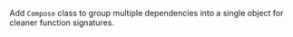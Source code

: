 Add `Compose` class to group multiple dependencies into a single object for cleaner function signatures.
